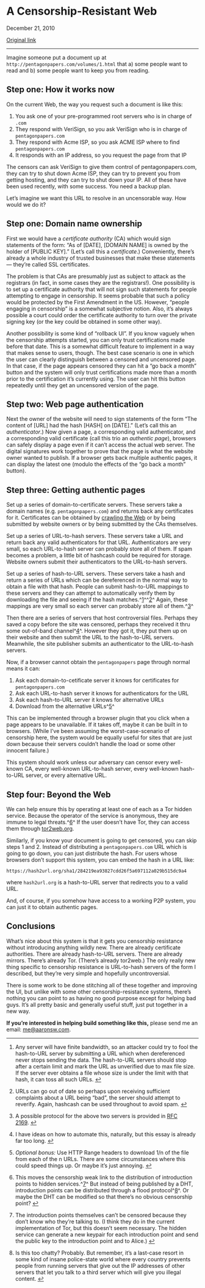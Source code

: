 A Censorship-Resistant Web
==========================

December 21, 2010

[Original link](http://www.aaronsw.com/weblog/uncensor)

* * * * *

Imagine someone put a document up at
`http://pentagonpapers.com/volumes/1.html` that a) some people want to
read and b) some people want to keep you from reading.

Step one: How it works now
--------------------------

On the current Web, the way you request such a document is like this:

1.  You ask one of your pre-programmed root servers who is in charge of
    `.com`
2.  They respond with VeriSign, so you ask VeriSign who is in charge of
    `pentagonpapers.com`
3.  They respond with Acme ISP, so you ask ACME ISP where to find
    `pentagonpapers.com`
4.  It responds with an IP address, so you request the page from that IP

The censors can ask VeriSign to give them control of pentagonpapers.com,
they can try to shut down Acme ISP, they can try to prevent you from
getting hosting, and they can try to shut down your IP. All of these
have been used recently, with some success. You need a backup plan.

Let’s imagine we want this URL to resolve in an uncensorable way. How
would we do it?

Step one: Domain name ownership
-------------------------------

First we would have a *certificate authority* (CA) which would sign
statements of the form: “As of [DATE], [DOMAIN NAME] is owned by the
holder of [PUBLIC KEY].” (Let’s call this a *certificate*.)
Conveniently, there’s already a whole industry of trusted businesses
that make these statements — they’re called SSL certificates.

The problem is that CAs are presumably just as subject to attack as the
registrars (in fact, in some cases they are the registrars!). One
possibility is to set up a certificate authority that will not sign such
statements for people attempting to engage in censorship. It seems
probable that such a policy would be protected by the First Amendment in
the US. However, “people engaging in censorship” is a somewhat
subjective notion. Also, it’s always possible a court could order the
certificate authority to turn over the private signing key (or the key
could be obtained in some other way).

Another possibility is some kind of “rollback UI”. If you know vaguely
when the censorship attempts started, you can only trust certifications
made before that date. This is a somewhat difficult feature to implement
in a way that makes sense to users, though. The best case scenario is
one in which the user can clearly distinguish between a censored and
uncensored page. In that case, if the page appears censored they can hit
a “go back a month” button and the system will only trust certifications
made more than a month prior to the certification it’s currently using.
The user can hit this button repeatedly until they get an uncensored
version of the page.

Step two: Web page authentication
---------------------------------

Next the owner of the website will need to sign statements of the form
“The content of [URL] had the hash [HASH] on [DATE].” (Let’s call this
an *authenticator*.) Now given a page, a corresponding valid
authenticator, and a corresponding valid certificate (call this trio an
*authentic page*), browsers can safely display a page even if it can’t
access the actual web server. The digital signatures work together to
prove that the page is what the website owner wanted to publish. If a
browser gets back multiple authentic pages, it can display the latest
one (modulo the effects of the “go back a month” button).

Step three: Getting authentic pages
-----------------------------------

Set up a series of domain-to-certificate servers. These servers take a
domain names (e.g. `pentagonpapers.com`) and returns back any
certificates for it. Certificates can be obtained by [crawling the
Web](https://www.eff.org/observatory) or by being submitted by website
owners or by being submitted by the CAs themselves.

Set up a series of URL-to-hash servers. These servers take a URL and
return back any valid authenticators for that URL. Authenticators are
very small, so each URL-to-hash server can probably store all of them.
If spam becomes a problem, a little bit of hashcash could be required
for storage. Website owners submit their authenticators to the
URL-to-hash servers.

Set up a series of hash-to-URL servers. These servers take a hash and
return a series of URLs which can be dereferenced in the normal way to
obtain a file with that hash. People can submit hash-to-URL mappings to
these servers and they can attempt to automatically verify them by
downloading the file and seeing if the hash
matches.^[1](#fn:fn1)^^[2](#fn:fn2)^ Again, these mappings are very
small so each server can probably store all of them.^[3](#fn:fnr)^

Then there are a series of servers that host controversial files.
Perhaps they saved a copy before the site was censored, perhaps they
received it thru some out-of-band channel^[4](#fn:oob)^. However they
got it, they put them up on their website and then submit the URL to the
hash-to-URL servers. Meanwhile, the site publisher submits an
authenticator to the URL-to-hash servers.

Now, if a browser cannot obtain the `pentagonpapers` page through normal
means it can:

1.  Ask each domain-to-cetificate server it knows for certificates for
    `pentagonpapers.com`
2.  Ask each URL-to-hash server it knows for authenticators for the URL
3.  Ask each hash-to-URL server it knows for alternative URLs
4.  Download from the alternative URLs^[5](#fn:fnb)^

This can be implemented through a browser plugin that you click when a
page appears to be unavailable. If it takes off, maybe it can be built
in to browsers. (While I’ve been assuming the worst-case-scenario of
censorship here, the system would be equally useful for sites that are
just down because their servers couldn’t handle the load or some other
innocent failure.)

This system should work unless our adversary can censor every well-known
CA, every well-known URL-to-hash server, every well-known hash-to-URL
server, or every alternative URL.

Step four: Beyond the Web
-------------------------

We can help ensure this by operating at least one of each as a Tor
hidden service. Because the operator of the service is anonymous, they
are immune to legal threats.^[6](#fn:fn3)^ If the user doesn’t have Tor,
they can access them through [tor2web.org](http://tor2web.org/).

Similarly, if you know your document is going to get censored, you can
skip steps 1 and 2. Instead of distributing a `pentagonpapers.com` URL
which is going to go down, you can just distribute the hash. For users
whose browsers don’t support this system, you can embed the hash in a
URL like:

    https://hash2url.org/sha1/284219ea93827cdd26f5a697112a029b515dc9a4

where `hash2url.org` is a hash-to-URL server that redirects you to a
valid URL.

And, of course, if you somehow have access to a working P2P system, you
can just it to obtain authentic pages.

Conclusions
-----------

What’s nice about this system is that it gets you censorship resistance
without introducing anything wildly new. There are already certificate
authorities. There are already hash-to-URL servers. There are already
mirrors. There’s already Tor. (There’s already tor2web.) The only really
new thing specific to censorship resistance is URL-to-hash servers of
the form I described, but they’re very simple and hopefully
uncontroversial.

There is some work to be done stitching all of these together and
improving the UI, but unlike with some other censorship-resistance
systems, there’s nothing you can point to as having no good purpose
except for helping bad guys. It’s all pretty basic and generally useful
stuff, just put together in a new way.

**If you’re interested in helping build something like this,** please
send me an email: [me@aaronsw.com](mailto:me@aaronsw.com).

* * * * *

1.  Any server will have finite bandwidth, so an attacker could try to
    fool the hash-to-URL server by submitting a URL which when
    dereferenced never stops sending the data. The hash-to-URL servers
    should stop after a certain limit and mark the URL as unverified due
    to max file size. If the server ever obtains a file whose size is
    under the limit with that hash, it can toss all such
    URLs. [↩](#fnref:fn1)

2.  URLs can go out of date so perhaps upon receiving sufficient
    complaints about a URL being “bad”, the server should attempt to
    reverify. Again, hashcash can be used throughout to avoid
    spam. [↩](#fnref:fn2)

3.  A possible protocol for the above two servers is provided in [RFC
    2169](http://www.ietf.org/rfc/rfc2169.txt). [↩](#fnref:fnr)

4.  I have ideas on how to automate this, naturally, but this essay is
    already far too long. [↩](#fnref:oob)

5.  *Optional bonus:* Use HTTP Range headers to download 1/n of the file
    from each of the n URLs. There are some circumstances where this
    could speed things up. Or maybe it’s just annoying. [↩](#fnref:fnb)

6.  This moves the censorship weak link to the distribution of
    introduction points to hidden services.^[7](#fn:fn5)^ But instead of
    being published by a DHT, introduction points can be distributed
    through a flood protocol^[8](#fn:fn6)^. Or maybe the DHT can be
    modified so that there’s no obvious censorship
    point? [↩](#fnref:fn3)

7.  The introduction points themselves can’t be censored because they
    don’t know who they’re talking to. (I think they do in the current
    implementation of Tor, but this doesn’t seem necessary. The hidden
    service can generate a new keypair for each introduction point and
    send the public key to the introduction point and to
    Alice.) [↩](#fnref:fn5)

8.  Is this too chatty? Probably. But remember, it’s a last-case resort
    in some kind of insane police-state world where every country
    prevents people from running servers that give out the IP addresses
    of other servers that let you talk to a third server which will give
    you illegal content. [↩](#fnref:fn6)


